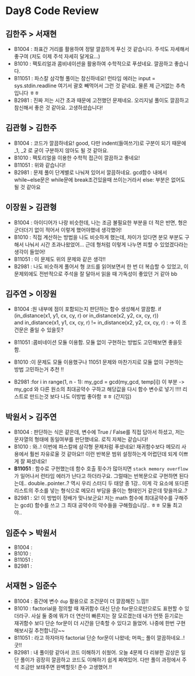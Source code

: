 # Day8 Code Review

## 김한주 > 서재현

- B1004 : 좌표간 거리를 활용하여 정말 깔끔하게 푸신 것 같습니다. 주석도 자세해서 좋구여 (저도 이제 주석 자세히 달게요...)
- B1010 : 팩토리얼과 콤비네이션을 활용하여 수학적으로 푸셨네요. 깔끔하고 좋습니다.
- B11051 : 파스칼 삼각형 풀이는 참신하네요! 런타임 에러는 input = sys.stdin.readline 여기서 괄호 빼먹어서 그런 것 같네요. 물론 제 근거없는 추측입니다 ㅎㅎ
- B2981 : 진짜 저는 시간 초과 때문에 고전했던 문제네요. 오리지널 풀이도 깔끔하고 참신해서 좋은 것 같아요. 고생하셨습니다!

## 김관형 > 김한주

- B1004 : 코드가 깔끔하네요! good, 다만 indent(들여쓰기)로 구분이 되기 때문에 _1, _2 로 굳이 구분하지 않아도 될 것 같아요. 
- B1010 : 팩토리얼을 이용한 수학적 접근이 깔끔하고 좋네요!
- B11051 : 위와 같습니다!
- B2981 : 문제 풀이 단계별로 나눠져 있어서 깔끔하네요. gcd함수 내에서 while~else문은 while문에 break조건있을때 쓰이는거라서 else: 부분은 없어도 될 것 같아요
## 이장원 > 김관형

- B1004 : 아이디어가 나랑 비슷한데, 나는 조금 불필요한 부분을 더 적은 반면, 형은 군더더기 없이 적어서 이렇게 했어야했네 생각했어!
- B1010 : 직접 계산하는 방법을 나도 비슷하게 했는데, 차이가 있다면 분모 부분도 구해서 나눠서 시간 초과나왔었어... 근데 형처럼 이렇게 나누면 피할 수 있었겠다라는 생각이 들었어!
- B11051 : 이 문제도 위의 문제와 같은 생각!!
- B2981 : 나도 비슷하게 풀어서 형 코드를 읽어보면서 한 번 더 복습할 수 있었고, 이 문제외에도 전반적으로 주석을 잘 달아서 읽을 때 가독성이 좋았던 거 같아 bb

## 김주연 > 이장원

- B1004 :원 내부에 점이 포함되는지 판단하는 함수 생성해서 깔끔함.
if (in_distance(x1, y1, cx, cy, r) or in_distance(x2, y2, cx, cy, r))\
            and in_distance(x1, y1, cx, cy, r) != in_distance(x2, y2, cx, cy, r) :
-> 이 조건문은 줄일 수 있을듯?

- B11051 :콤비네이션 모듈 이용함. 
모듈 없이 구현하는 방법도 고민해보면 좋을듯 함.

- B1010 :이 문제도 모듈 이용했구나
11051 문제와 마찬가지로 모듈 없이 구현하는 방법 고민하는거 추천 !!

- B2981 :for i in range(1, n - 1):
    my_gcd = gcd(my_gcd, temp[i])
이 부분 -> my_gcd 와 다른 원소의 최대공약수 구하고 해당값을 다시 함수 변수로 넣기 !!!!
리스트로 만드는것 보다 나도 이방법 좋아함 ㅎㅎ (간지임)

## 박원서 > 김주연

- B1004 : 판단하는 식은 같은데, 변수에 True / False를 직접 담아서 하셨고, 저는 문자열의 형태에 동일여부를 판단했네요. 로직 자체는 같습니다!
- B1010 : 와..! 이번에 파스칼에 삼각형 문제처럼 푸셨네요! 재귀함수보다 메모리 사용에서 훨씬 자유로울 것 같아요!! 이런 반복문 범위 설정하는게 어렵던데 되게 이쁘게 잘 짜셨네요!
- **B11051** : 함수로 구현했는데 함수 호출 횟수가 많아지면 `stack memory overflow`가 일어나서 런타임 에러가 난다고 하더라구요. 그럴때는 반복문으로 구현하면 된다는데.. double..pointer..? 역시 우리 스터디 두 태양 중 1강.. 이게 각 요소에 또다른 리스트의 주소를 넣는 형식으로 메모리 부담을 줄이는 형태인거 같은데 맞을까요..?
- B2981 : 오! 이 방법이 정배가 맞나보군요! 저는 math 함수에 최대공약수를 구해주는 gcd() 함수를 쓰고 그 최대 공약수의 약수들을 구해줬습니당.. ㅎㅎ 모듈 최고야..
## 임준수 > 박원서

- B1004 :
- B1010 :
- B11051 :
- B2981 :
## 서재현 > 임준수

- B1004 : 중간에 변수 `dup` 활용으로 조건문이 더 깔끔해진 느낌!!
- B1010 : factorial을 정의할 때 재귀함수 대신 단순 for문으로만으로도 표현할 수 있더라구. 사실 둘 중에 뭐가 더 연산이 빠른지는 잘 모르겠는데 내가 언뜻 듣기로는 재귀함수 보다 단순 for문이 더 시간을 단축할 수 있다고 들었어. 나중에 한번 구현해보시길 추천합니당~~
- B11051 : 라고 하자마자 factorial 단순 for문이 나왔네; 머쓱;; 풀이 깔끔하네요..! 굿!!
- B2981 : 내 풀이랑 같아서 코드 이해하기 쉬웠어. 오늘 4문제 다 리뷰한 감상은 일단 풀이가 굉장히 깔끔하고 코드도 이해하기 쉽게 짜여있어. 다만  풀이 과정에서 주석 조금만 보태주면 완벽할듯! 준수 고생했어.!!
